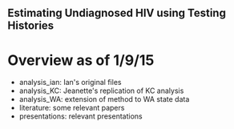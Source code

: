 
## Estimating Undiagnosed HIV using Testing Histories

# Overview as of 1/9/15

* analysis_ian: Ian's original files
* analysis_KC: Jeanette's replication of KC analysis
* analysis_WA: extension of method to WA state data
* literature: some relevant papers
* presentations: relevant presentations

